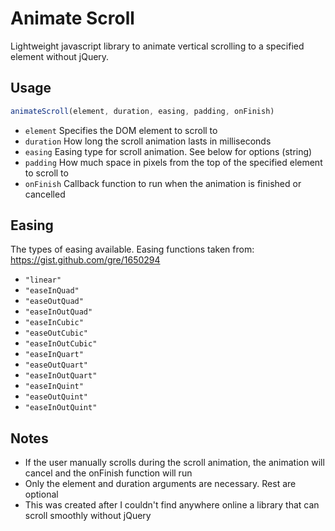 Animate Scroll
=====================
Lightweight javascript library to animate vertical scrolling to a specified element without jQuery.

## Usage
```javascript
animateScroll(element, duration, easing, padding, onFinish)
```
- ```element``` Specifies the DOM element to scroll to
- ```duration``` How long the scroll animation lasts in milliseconds
- ```easing``` Easing type for scroll animation. See below for options (string)
- ```padding``` How much space in pixels from the top of the specified element to scroll to
- ```onFinish``` Callback function to run when the animation is finished or cancelled

## Easing
The types of easing available. Easing functions taken from: https://gist.github.com/gre/1650294
- ```"linear"```
- ```"easeInQuad"```
- ```"easeOutQuad"```
- ```"easeInOutQuad"```
- ```"easeInCubic"```
- ```"easeOutCubic"```
- ```"easeInOutCubic"```
- ```"easeInQuart"```
- ```"easeOutQuart"```
- ```"easeInOutQuart"```
- ```"easeInQuint"```
- ```"easeOutQuint"```
- ```"easeInOutQuint"```

## Notes
- If the user manually scrolls during the scroll animation, the animation will cancel and the onFinish function will run
- Only the element and duration arguments are necessary. Rest are optional
- This was created after I couldn't find anywhere online a library that can scroll smoothly without jQuery
